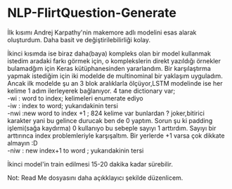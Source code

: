 # NLP-FlirtQuestion-Generate


İlk kısımı Andrej Karpathy'nin makemore adlı modelini esas alarak oluşturdum. Daha basit ve değiştirilebilirliği kolay.




İkinci kısımda ise biraz daha(baya) kompleks olan bir model kullanmak istedim aradaki farkı görmek için, o komplekslerin direkt yazıldığı örnekler bulamadğım için Keras kütüphanesinden yararlandım.
Bir karşılaştırma yapmak istediğim için iki modelde de multinominal bir yaklaşım uyguladım. Ancak ilk modelde şu an 3 blok aralıklarla ölçüyor,LSTM modelinde ise her kelime 1 adım ilerleyerek bağlanıyor.
4 tane dictionary var;
<br>
-wi : word to index; kelimeleri enumerate ediyo
<br>
-iw : index to word; yukarıdakinin tersi
<br>
-nwi :new word to index +1 ;    824 kelime var bunlardan ? joker,bitirici karakter yani bu gelince durucak ben de 0 yaptım. Sorun şu ki padding işlemi(sağa kaydırma) 0 kullanıyo bu sebeple sayıyı 1 arttırdım. Sayıyı bir arttırınca index problemleriyle karşışaltım. Bir yerlerde +1 varsa çok dikkate almayın :D
<br>
-niw : new index+1 to word ; yukarıdakinin tersi
<br>

İkinci model'in train edilmesi 15-20 dakika kadar sürebilir.


Not: Read Me dosyasını daha açıkklayıcı şekilde düzenlicem.
